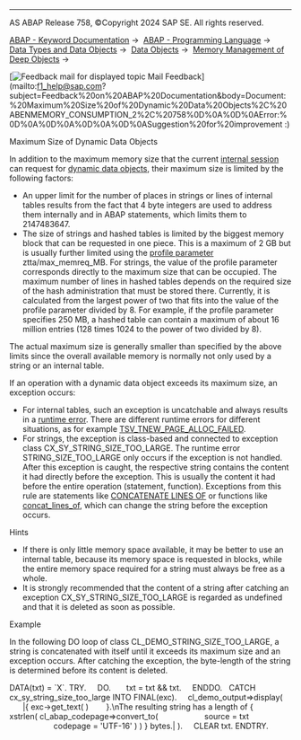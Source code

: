   

* * *

AS ABAP Release 758, ©Copyright 2024 SAP SE. All rights reserved.

[ABAP - Keyword Documentation](javascript:call_link\('abenabap.htm'\)) →  [ABAP - Programming Language](javascript:call_link\('abenabap_reference.htm'\)) →  [Data Types and Data Objects](javascript:call_link\('abentypes_and_objects.htm'\)) →  [Data Objects](javascript:call_link\('abendata_objects.htm'\)) →  [Memory Management of Deep Objects](javascript:call_link\('abenmemory_consumption.htm'\)) → 

 [![](Mail.gif?object=Mail.gif "Feedback mail for displayed topic") Mail Feedback](mailto:f1_help@sap.com?subject=Feedback%20on%20ABAP%20Documentation&body=Document:%20Maximum%20Size%20of%20Dynamic%20Data%20Objects%2C%20ABENMEMORY_CONSUMPTION_2%2C%20758%0D%0A%0D%0AError:%0D%0A%0D%0A%0D%0A%0D%0ASuggestion%20for%20improvement
:)

Maximum Size of Dynamic Data Objects

In addition to the maximum memory size that the current [internal session](javascript:call_link\('abeninternal_session_glosry.htm'\) "Glossary Entry") can request for [dynamic data objects](javascript:call_link\('abendynamic_data_object_glosry.htm'\) "Glossary Entry"), their maximum size is limited by the following factors:

-   An upper limit for the number of places in strings or lines of internal tables results from the fact that 4 byte integers are used to address them internally and in ABAP statements, which limits them to 2147483647.
-   The size of strings and hashed tables is limited by the biggest memory block that can be requested in one piece. This is a maximum of 2 GB but is usually further limited using the [profile parameter](javascript:call_link\('abenprofile_parameter_glosry.htm'\) "Glossary Entry") ztta/max\_memreq\_MB. For strings, the value of the profile parameter corresponds directly to the maximum size that can be occupied. The maximum number of lines in hashed tables depends on the required size of the hash administration that must be stored there. Currently, it is calculated from the largest power of two that fits into the value of the profile parameter divided by 8. For example, if the profile parameter specifies 250 MB, a hashed table can contain a maximum of about 16 million entries (128 times 1024 to the power of two divided by 8).

The actual maximum size is generally smaller than specified by the above limits since the overall available memory is normally not only used by a string or an internal table.

If an operation with a dynamic data object exceeds its maximum size, an exception occurs:

-   For internal tables, such an exception is uncatchable and always results in a [runtime error](javascript:call_link\('abenruntime_error_glosry.htm'\) "Glossary Entry"). There are different runtime errors for different situations, as for example [TSV\_TNEW\_PAGE\_ALLOC\_FAILED](https://launchpad.support.sap.com/#/notes/20527).
-   For strings, the exception is class-based and connected to exception class CX\_SY\_STRING\_SIZE\_TOO\_LARGE. The runtime error STRING\_SIZE\_TOO\_LARGE only occurs if the exception is not handled. After this exception is caught, the respective string contains the content it had directly before the exception. This is usually the content it had before the entire operation (statement, function). Exceptions from this rule are statements like [CONCATENATE LINES OF](javascript:call_link\('abapconcatenate.htm'\)) or functions like [concat\_lines\_of](javascript:call_link\('abenconcatenation_functions.htm'\)), which can change the string before the exception occurs.

Hints

-   If there is only little memory space available, it may be better to use an internal table, because its memory space is requested in blocks, while the entire memory space required for a string must always be free as a whole.
-   It is strongly recommended that the content of a string after catching an exception CX\_SY\_STRING\_SIZE\_TOO\_LARGE is regarded as undefined and that it is deleted as soon as possible.

Example

In the following DO loop of class CL\_DEMO\_STRING\_SIZE\_TOO\_LARGE, a string is concatenated with itself until it exceeds its maximum size and an exception occurs. After catching the exception, the byte-length of the string is determined before its content is deleted.

DATA(txt) = \`X\`.
TRY.
    DO.
      txt = txt && txt.
    ENDDO.
  CATCH cx\_sy\_string\_size\_too\_large INTO FINAL(exc).
    cl\_demo\_output=>display(
      |{ exc->get\_text( )
       }.\\nThe resulting string has a length of {
         xstrlen( cl\_abap\_codepage=>convert\_to(
                    source = txt
                    codepage = 'UTF-16' ) ) } bytes.| ).
    CLEAR txt.
ENDTRY.